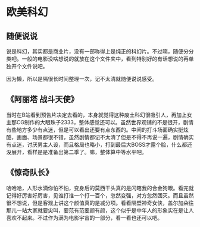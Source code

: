 # 欧美科幻
## 随便说说
说是科幻，其实都是商业片，没有一部称得上是纯正的科幻片。不过嘛，随便分分类吧。一般的电影没啥想说的就放在这个文件夹中，看到特别好的有话想说的再单独开个文件说吧。

因为懒，所以是隔很长时间整理一次，记不太清就随便说说感受。

## 《阿丽塔 战斗天使》
当时在B站看到预告片决定去看的，本身就觉得这种废土科幻很吸引人，再加上女主那CG制作的大眼珠子2333，整体感觉还可以。虽然世界观铺的不是很开，剧情有些地方多少有点迷，但是可以看出还要有点东西的。中间的打斗场面确实挺炫酷，画面、场景都很不错，虽然剧情都记不太清了但是不得不再说一遍，剧情确实有点迷，讨厌男主人设，而且格局也略小，打到最后大BOSS才露个脸，什么都还没展开，看样是是准备出第二季了。嘛，整体算中等水平吧。

## 《惊奇队长》
哈哈哈，人形水滴你怕不怕，变身后的莫西干头真的是闪瞎我的合金狗眼。看完就记得好厉害好厉害，见谁打谁一个打一百个，忽然变强，对方忽然团灭。而且虽然很不想说，但是客观上讲这个颜值真的是减分项。看看隔壁神奇女侠，盖尔加朵往那儿一站大家就要尖叫，要范有范要颜有颜，这个似乎是中年人的形象实在是让人喜欢不起来。不过作为满为电影宇宙的一部分，看一看也还可以吧。

##
